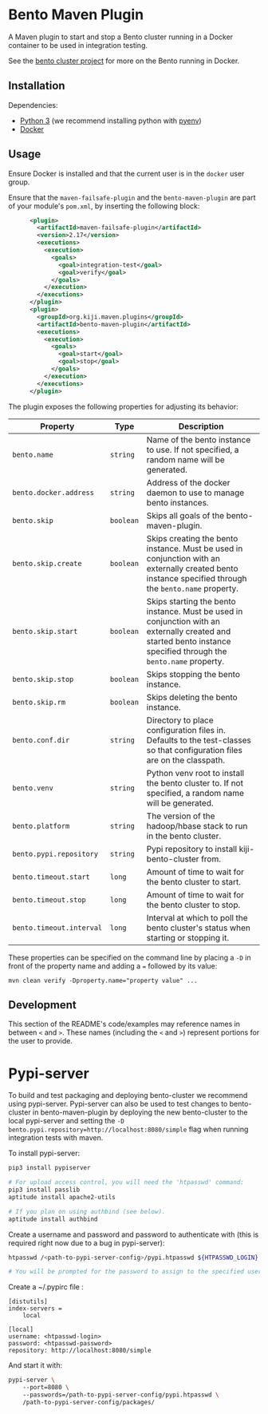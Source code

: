 Bento Maven Plugin
==================

A Maven plugin to start and stop a Bento cluster running in a Docker container to be used in integration testing.

See the [bento cluster project](https://github.com/kijiproject/bento-cluster) for more on the Bento running in Docker.

Installation
------------

Dependencies:

- [Python 3](https://www.python.org) (we recommend installing python with
  [pyenv](https://github.com/yyuu/pyenv))
- [Docker](https://www.docker.com)

Usage
-----

Ensure Docker is installed and that the current user is in the `docker` user group.

Ensure that the `maven-failsafe-plugin` and the `bento-maven-plugin` are part of your module's
`pom.xml`, by inserting the following block:
```xml
      <plugin>
        <artifactId>maven-failsafe-plugin</artifactId>
        <version>2.17</version>
        <executions>
          <execution>
            <goals>
              <goal>integration-test</goal>
              <goal>verify</goal>
            </goals>
          </execution>
        </executions>
      </plugin>
      <plugin>
        <groupId>org.kiji.maven.plugins</groupId>
        <artifactId>bento-maven-plugin</artifactId>
        <executions>
          <execution>
            <goals>
              <goal>start</goal>
              <goal>stop</goal>
            </goals>
          </execution>
        </executions>
      </plugin>
```


The plugin exposes the following properties for adjusting its behavior:

Property                 | Type      | Description
------------------------ | --------- | -----------
`bento.name`             | `string`  | Name of the bento instance to use. If not specified, a random name will be generated.
`bento.docker.address`   | `string`  | Address of the docker daemon to use to manage bento instances.
`bento.skip`             | `boolean` | Skips all goals of the bento-maven-plugin.
`bento.skip.create`      | `boolean` | Skips creating the bento instance. Must be used in conjunction with an externally created bento instance specified through the `bento.name` property.
`bento.skip.start`       | `boolean` | Skips starting the bento instance. Must be used in conjunction with an externally created and started bento instance specified through the `bento.name` property.
`bento.skip.stop`        | `boolean` | Skips stopping the bento instance.
`bento.skip.rm`          | `boolean` | Skips deleting the bento instance.
`bento.conf.dir`         | `string`  | Directory to place configuration files in. Defaults to the test-classes so that configuration files are on the classpath.
`bento.venv`             | `string`  | Python venv root to install the bento cluster to. If not specified, a random name will be generated.
`bento.platform`         | `string`  | The version of the hadoop/hbase stack to run in the bento cluster.
`bento.pypi.repository`  | `string`  | Pypi repository to install kiji-bento-cluster from.
`bento.timeout.start`    | `long`    | Amount of time to wait for the bento cluster to start.
`bento.timeout.stop`     | `long`    | Amount of time to wait for the bento cluster to stop.
`bento.timeout.interval` | `long`    | Interval at which to poll the bento cluster's status when starting or stopping it.


These properties can be specified on the command line by placing a `-D` in front of the property
name and adding a `=` followed by its value:

    mvn clean verify -Dproperty.name="property value" ...
    
    
Development
-----------

This section of the README's code/examples may reference names in between `<` and `>`. These names
(including the `<` and `>`) represent portions for the user to provide.

Pypi-server
===========

To build and test packaging and deploying bento-cluster we recommend using pypi-server. Pypi-server
can also be used to test changes to bento-cluster in bento-maven-plugin by deploying the new
bento-cluster to the local pypi-server and setting the
`-D bento.pypi.repository=http://localhost:8080/simple` flag when running integration tests with
maven.

To install pypi-server:

```bash
pip3 install pypiserver

# For upload access control, you will need the 'htpasswd' command:
pip3 install passlib
aptitude install apache2-utils

# If you plan on using authbind (see below).
aptitude install authbind
```

Create a username and password and password to authenticate with (this is required right now due to
a bug in pypi-server):

```bash
htpasswd /<path-to-pypi-server-config>/pypi.htpasswd ${HTPASSWD_LOGIN}

# You will be prompted for the password to assign to the specified username
```

Create a ~/.pypirc file :

    [distutils]
    index-servers =
        local

    [local]
    username: <htpasswd-login>
    password: <htpasswd-password>
    repository: http://localhost:8080/simple

And start it with:

```bash
pypi-server \
    --port=8080 \
    --passwords=/path-to-pypi-server-config/pypi.htpasswd \
    /path-to-pypi-server-config/packages/
```
